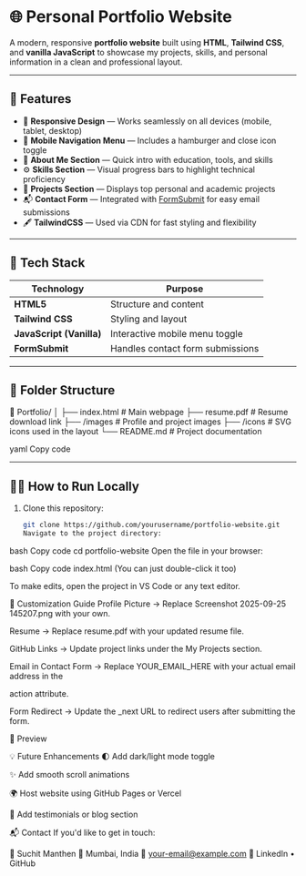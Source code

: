 # 🌐 Personal Portfolio Website

A modern, responsive **portfolio website** built using **HTML**, **Tailwind CSS**, and **vanilla JavaScript** to showcase my projects, skills, and personal information in a clean and professional layout.

---

## 🚀 Features

- 🎨 **Responsive Design** — Works seamlessly on all devices (mobile, tablet, desktop)
- 📱 **Mobile Navigation Menu** — Includes a hamburger and close icon toggle
- 💼 **About Me Section** — Quick intro with education, tools, and skills
- ⚙️ **Skills Section** — Visual progress bars to highlight technical proficiency
- 🧠 **Projects Section** — Displays top personal and academic projects
- 📬 **Contact Form** — Integrated with [FormSubmit](https://formsubmit.co) for easy email submissions
- 🖋️ **TailwindCSS** — Used via CDN for fast styling and flexibility

---

## 🧩 Tech Stack

| Technology               | Purpose                          |
| ------------------------ | -------------------------------- |
| **HTML5**                | Structure and content            |
| **Tailwind CSS**         | Styling and layout               |
| **JavaScript (Vanilla)** | Interactive mobile menu toggle   |
| **FormSubmit**           | Handles contact form submissions |

---

## 📁 Folder Structure

📂 Portfolio/
│
├── index.html # Main webpage
├── resume.pdf # Resume download link
├── /images # Profile and project images
├── /icons # SVG icons used in the layout
└── README.md # Project documentation

yaml
Copy code

---

## 🧑‍💻 How to Run Locally

1. Clone this repository:
   ```bash
   git clone https://github.com/yourusername/portfolio-website.git
   Navigate to the project directory:
   ```

bash
Copy code
cd portfolio-website
Open the file in your browser:

bash
Copy code
index.html
(You can just double-click it too)

To make edits, open the project in VS Code or any text editor.

🧠 Customization Guide
Profile Picture → Replace Screenshot 2025-09-25 145207.png with your own.

Resume → Replace resume.pdf with your updated resume file.

GitHub Links → Update project links under the My Projects section.

Email in Contact Form → Replace YOUR_EMAIL_HERE with your actual email address in the <form> action attribute.

Form Redirect → Update the \_next URL to redirect users after submitting the form.

📸 Preview

💡 Future Enhancements
🌓 Add dark/light mode toggle

✨ Add smooth scroll animations

🌍 Host website using GitHub Pages or Vercel

💬 Add testimonials or blog section

📬 Contact
If you'd like to get in touch:

👤 Suchit Manthen
📍 Mumbai, India
📧 your-email@example.com
🔗 LinkedIn • GitHub

